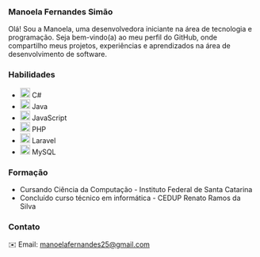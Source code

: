 ### Manoela Fernandes Simão

<!--
**manoela-fs/manoela-fs** is a ✨ _special_ ✨ repository because its `README.md` (this file) appears on your GitHub profile.
!-->

 Olá! Sou a Manoela, uma desenvolvedora iniciante na área de tecnologia e programação. Seja bem-vindo(a) ao meu perfil do GitHub, onde compartilho meus projetos, experiências e aprendizados na área de desenvolvimento de software.

### Habilidades
<ul>
  <li><img src="https://cdn.jsdelivr.net/gh/devicons/devicon/icons/csharp/csharp-original.svg" width="20" height="20"/>  C#</li>
  <li><img src="https://cdn.jsdelivr.net/gh/devicons/devicon/icons/java/java-original.svg" width="20" height="20" /> Java</li>
  <li><img src="https://cdn.jsdelivr.net/gh/devicons/devicon/icons/javascript/javascript-original.svg" width="20" height="20"/>  JavaScript</li>
  <li><img src="https://cdn.jsdelivr.net/gh/devicons/devicon/icons/php/php-original.svg" width="20" height="20"/> PHP</li>
  <li><img src="https://cdn.jsdelivr.net/gh/devicons/devicon/icons/laravel/laravel-plain.svg" width="20" height="20"/>  Laravel</li>
  <li><img src="https://cdn.jsdelivr.net/gh/devicons/devicon/icons/mysql/mysql-original-wordmark.svg" width="20" height="20"/>  MySQL</li>
</ul>

### Formação
<ul>
  <li>Cursando Ciência da Computação - Instituto Federal de Santa Catarina</li>
  <li>Concluído curso técnico em informática - CEDUP Renato Ramos da Silva</li>
</ul>

### Contato

✉️ Email: manoelafernandes25@gmail.com


